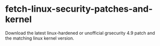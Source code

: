 # fetch-linux-security-patches-and-kernel
Download the latest linux-hardened or unofficial grsecurity 4.9 patch and the matching linux kernel version.

